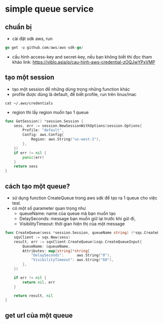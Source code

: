 # simple queue service

## chuẩn bị
- cài đặt sdk aws, run
```go
go get -u github.com/aws/aws-sdk-go/
```
- cấu hình access-key and secret-key, nếu bạn không biết thì đọc tham khảo link: https://viblo.asia/p/cau-hinh-aws-credential-zOQJwYPxVMP 

## tạo một session
- tạo một session để những dùng trong những function khác
- profile được dùng là default, để biết profile, run trên linux/mac
```
cat ~/.aws/credentials 
```
- region thì lấy region muốn tạo 1 queue
```go
func GetSession() *session.Session {
	sess, err := session.NewSessionWithOptions(session.Options{
		Profile: "default",
		Config: aws.Config{
			Region: aws.String("us-west-1"),
		},
	})
	if err != nil {
		panic(err)
	}
	return sess
}

```
## cách tạo một queue?
- sử dụng function CreateQueue trong aws sdk để tạo ra 1 queue cho việc test.
- có một số parameter quan trọng như
    - queueName: name của queue mà bạn muốn tạo
    - DelaySeconds: message bạn muốn giữ lại trước khi gửi đi, 
    - VisibilityTimeout: thời gian hiện thị của một message

```go
func CreateQueue(sess *session.Session, queueName string) (*sqs.CreateQueueOutput, error) {
	sqsClient := sqs.New(sess)
	result, err := sqsClient.CreateQueue(&sqs.CreateQueueInput{
		QueueName: &queueName,
		Attributes: map[string]*string{
			"DelaySeconds":      aws.String("0"),
			"VisibilityTimeout": aws.String("60"),
		},
	})

	if err != nil {
		return nil, err
	}

	return result, nil
}
```

## get url của một queue